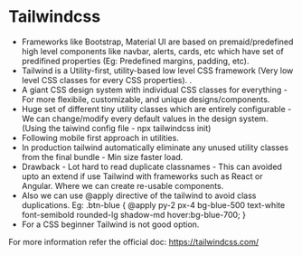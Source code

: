 # Tailwindcss

* Frameworks like Bootstrap, Material UI are based on premaid/predefined high level components like navbar, alerts, cards, etc which have set of predifined properties (Eg: Predefined margins, padding, etc).
* Tailwind is a Utility-first, utility-based low level CSS framework (Very low level CSS classes for every CSS properties). .
* A giant CSS design system with individual CSS classes for everything - For more flexibile, customizable, and unique designs/components.
* Huge set of different tiny utility classes which are entirely configurable - We can change/modify every default values in the design system. (Using the taiwind config file - npx tailwindcss init)
* Following mobile first approach in utilities.
* In production tailwind automatically eliminate any unused utility classes from the final bundle - Min size faster load.
* Drawback - Lot hard to read duplicate classnames - This can avoided upto an extend if use Tailwind with frameworks such as React or Angular. Where we can create re-usable components.
* Also we can use @apply directive of the tailwind to avoid class duplications.
Eg: 
.btn-blue {
	@apply py-2 px-4 bg-blue-500 text-white font-semibold rounded-lg shadow-md hover:bg-blue-700;
}
* For a CSS beginner Tailwind is not good option.


For more information refer the official doc:
https://tailwindcss.com/
